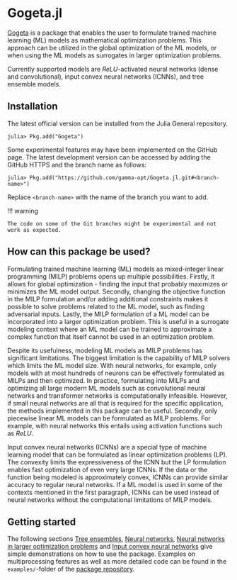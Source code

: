 # Gogeta.jl

[Gogeta](https://gamma-opt.github.io/Gogeta.jl/) is a package that enables the user to formulate trained machine learning (ML) models as mathematical optimization problems. This approach can be utilized in the global optimization of the ML models, or when using the ML models as surrogates in larger optimization problems.

Currently supported models are $ReLU$-activated neural networks (dense and convolutional), input convex neural networks (ICNNs), and tree ensemble models.

## Installation

The latest official version can be installed from the Julia General repository.

```julia-repl
julia> Pkg.add("Gogeta")
```

Some experimental features may have been implemented on the GitHub page. The latest development version can be accessed by adding the GitHub HTTPS and the branch name as follows:

```julia-repl
julia> Pkg.add("https://github.com/gamma-opt/Gogeta.jl.git#<branch-name>")
```

Replace `<branch-name>` with the name of the branch you want to add.

!!! warning

    The code on some of the Git branches might be experimental and not work as expected.

## How can this package be used?

Formulating trained machine learning (ML) models as mixed-integer linear programming (MILP) problems opens up multiple possibilities. Firstly, it allows for global optimization - finding the input that probably maximizes or minimizes the ML model output. Secondly, changing the objective function in the MILP formulation and/or adding additional constraints makes it possible to solve problems related to the ML model, such as finding adversarial inputs. Lastly, the MILP formulation of a ML model can be incorporated into a larger optimization problem. This is useful in a surrogate modeling context where an ML model can be trained to approximate a complex function that itself cannot be used in an optimization problem.

Despite its usefulness, modeling ML models as MILP problems has significant limitations. The biggest limitation is the capability of MILP solvers which limits the ML model size.  With neural networks, for example, only models with at most hundreds of neurons can be effectively formulated as MILPs and then optimized. In practice, formulating into MILPs and optimizing all large modern ML models such as convolutional neural networks and transformer networks is computationally infeasible. However, if small neural networks are all that is required for the specific application, the methods implemented in this package can be useful. Secondly, only piecewise linear ML models can be formulated as MILP problems. For example, with neural networks this entails using activation functions such as $ReLU$.

Input convex neural networks (ICNNs) are a special type of machine learning model that can be formulated as linear optimization problems (LP). The convexity limits the expressiveness of the ICNN but the LP formulation enables fast optimization of even very large ICNNs. If the data or the function being modeled is approximately convex, ICNNs can provide similar accuracy to regular neural networks. If a ML model is used in some of the contexts mentioned in the first paragraph, ICNNs can be used instead of neural networks without the computational limitations of MILP models.

## Getting started

The following sections [Tree ensembles](tree_ensembles.md), [Neural networks](nns_introduction.md), [Neural networks in larger optimization problems](nns_in_larger.md) and [Input convex neural networks](icnns.md) give simple demonstrations on how to use the package. 
Examples on multiprocessing features as well as more detailed code can be found in the `examples/`-folder of the [package repository](https://github.com/gamma-opt/Gogeta.jl).